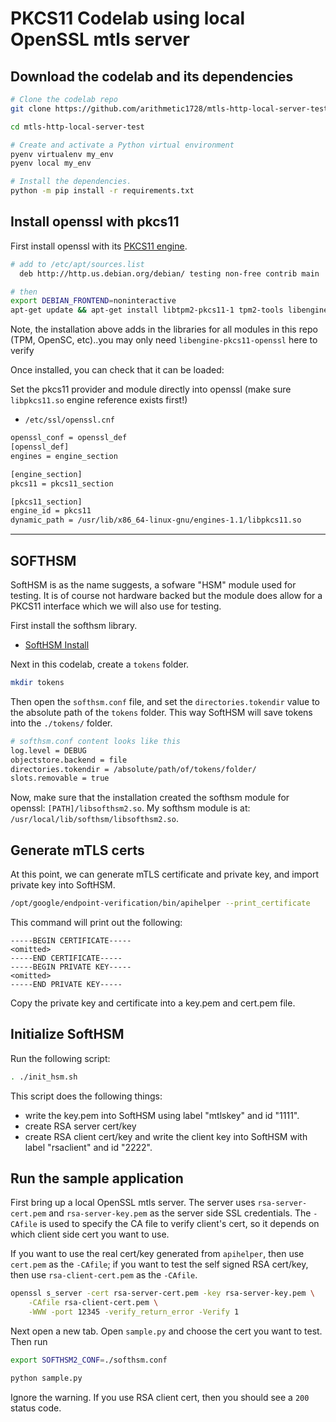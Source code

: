 # PKCS11 Codelab using local OpenSSL mtls server

## Download the codelab and its dependencies

```bash
# Clone the codelab repo
git clone https://github.com/arithmetic1728/mtls-http-local-server-test.git

cd mtls-http-local-server-test

# Create and activate a Python virtual environment
pyenv virtualenv my_env
pyenv local my_env

# Install the dependencies.
python -m pip install -r requirements.txt
```

## Install openssl with pkcs11

First install openssl with its [PKCS11 engine](https://github.com/OpenSC/libp11#openssl-engines).

```bash
# add to /etc/apt/sources.list
  deb http://http.us.debian.org/debian/ testing non-free contrib main

# then
export DEBIAN_FRONTEND=noninteractive 
apt-get update && apt-get install libtpm2-pkcs11-1 tpm2-tools libengine-pkcs11-openssl opensc -y
```

Note, the installation above adds in the libraries for all modules in this repo (TPM, OpenSC, etc)..you may only need `libengine-pkcs11-openssl` here to verify

Once installed, you can check that it can be loaded:

Set the pkcs11 provider and module directly into openssl (make sure `libpkcs11.so` engine reference exists first!)

- `/etc/ssl/openssl.cnf`
```bash
openssl_conf = openssl_def
[openssl_def]
engines = engine_section

[engine_section]
pkcs11 = pkcs11_section

[pkcs11_section]
engine_id = pkcs11
dynamic_path = /usr/lib/x86_64-linux-gnu/engines-1.1/libpkcs11.so
```

---

## SOFTHSM

SoftHSM is as the name suggests, a sofware "HSM" module used for testing.   It is of course not hardware backed but the module does allow for a PKCS11 interface which we will also use for testing.

First install the softhsm library.

- [SoftHSM Install](https://www.opendnssec.org/softhsm/)

Next in this codelab, create a `tokens` folder.
```bash
mkdir tokens
```

Then open the `softhsm.conf` file, and set the `directories.tokendir` value to the absolute path of the
`tokens` folder. This way SoftHSM will save 
tokens into the `./tokens/` folder.

```bash
# softhsm.conf content looks like this
log.level = DEBUG
objectstore.backend = file
directories.tokendir = /absolute/path/of/tokens/folder/
slots.removable = true
```

Now, make sure that the installation created the softhsm module for openssl:  `[PATH]/libsofthsm2.so`. My softhsm
module is at: `/usr/local/lib/softhsm/libsofthsm2.so`.

## Generate mTLS certs

At this point, we can generate mTLS certificate and private key, and import private key into SoftHSM.

```bash
/opt/google/endpoint-verification/bin/apihelper --print_certificate
```

This command will print out the following:
```
-----BEGIN CERTIFICATE-----
<omitted>
-----END CERTIFICATE-----
-----BEGIN PRIVATE KEY-----
<omitted>
-----END PRIVATE KEY-----
```

Copy the private key and certificate into a key.pem and cert.pem file.

## Initialize SoftHSM

Run the following script:

```bash
. ./init_hsm.sh
```

This script does the following things:
- write the key.pem into SoftHSM using label "mtlskey" and id "1111".
- create RSA server cert/key
- create RSA client cert/key and write the client key into SoftHSM with label "rsaclient" and id "2222".


## Run the sample application

First bring up a local OpenSSL mtls server. The server uses `rsa-server-cert.pem` and `rsa-server-key.pem`
as the server side SSL credentials. The `-CAfile` is used to specify the CA file to verify client's cert, so
it depends on which client side cert you want to use.

If you want to use the real cert/key generated from `apihelper`, then use `cert.pem` as the `-CAfile`; 
if you want to test the self signed RSA cert/key, then use `rsa-client-cert.pem` as the `-CAfile`. 

```bash
openssl s_server -cert rsa-server-cert.pem -key rsa-server-key.pem \
    -CAfile rsa-client-cert.pem \
    -WWW -port 12345 -verify_return_error -Verify 1
```

Next open a new tab. Open `sample.py` and choose the cert you want to test. Then run

```bash
export SOFTHSM2_CONF=./softhsm.conf

python sample.py
```

Ignore the warning. If you use RSA client cert, then you should see a `200` status code.
